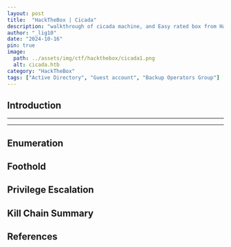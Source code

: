 ```yaml
---
layout: post
title:  "HackTheBox | Cicada"
description: "walkthrough of cicada machine, and Easy rated box from HackTheBox"
author: "_lig10"
date: "2024-10-16"
pin: true
image:
  path: ../assets/img/ctf/hackthebox/cicada1.png
  alt: cicada.htb
category: "HackTheBox"
tags: ["Active Directory", "Guest account", "Backup Operators Group"]
---
```


## Introduction
------------------------------------------------------------------------------------------


------------------------------------------------------------------------------------------

## Enumeration



## Foothold


## Privilege Escalation


## Kill Chain Summary


## References
